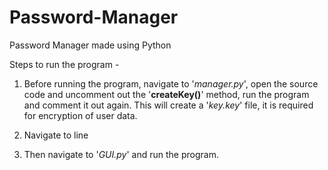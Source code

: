 # Password-Manager
Password Manager made using Python

Steps to run the program -
1. Before running the program, navigate to '_manager.py_', open the source code and uncomment out the '__createKey()__' method, run the program and comment it out again. This will create a '_key.key_' file, it is required for encryption of user data.

2. Navigate to line
 
3.  Then navigate to '_GUI.py_' and run the program.
